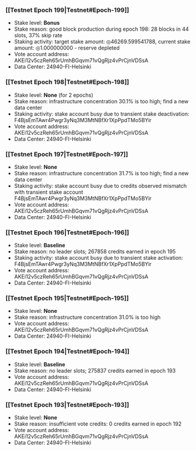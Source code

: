 ### [[Testnet Epoch 199|Testnet#Epoch-199]]
* Stake level: **Bonus**
* Stake reason: good block production during epoch 198: 28 blocks in 44 slots, 37% skip rate
* Staking activity: target stake amount: ◎46269.599541788, current stake amount: ◎1.000000000 - reserve depleted
* Vote account address: AKEi12v5czReh65rUmhBGqvm71vQgRjz4vPrCjnVDSsA
* Data Center: 24940-FI-Helsinki
### [[Testnet Epoch 198|Testnet#Epoch-198]]
* Stake level: **None** (for 2 epochs)
* Stake reason: infrastructure concentration 30.1% is too high; find a new data center
* Staking activity: stake account busy due to transient stake deactivation: F4BjsEmTAwr4Pwgr3yNq3M3MtNBfXr1XpPpdTMo5BYir
* Vote account address: AKEi12v5czReh65rUmhBGqvm71vQgRjz4vPrCjnVDSsA
* Data Center: 24940-FI-Helsinki
### [[Testnet Epoch 197|Testnet#Epoch-197]]
* Stake level: **None**
* Stake reason: infrastructure concentration 31.7% is too high; find a new data center
* Staking activity: stake account busy due to credits observed mismatch with transient stake account F4BjsEmTAwr4Pwgr3yNq3M3MtNBfXr1XpPpdTMo5BYir
* Vote account address: AKEi12v5czReh65rUmhBGqvm71vQgRjz4vPrCjnVDSsA
* Data Center: 24940-FI-Helsinki
### [[Testnet Epoch 196|Testnet#Epoch-196]]
* Stake level: **Baseline**
* Stake reason: no leader slots; 267858 credits earned in epoch 195
* Staking activity: stake account busy due to transient stake activation: F4BjsEmTAwr4Pwgr3yNq3M3MtNBfXr1XpPpdTMo5BYir
* Vote account address: AKEi12v5czReh65rUmhBGqvm71vQgRjz4vPrCjnVDSsA
* Data Center: 24940-FI-Helsinki
### [[Testnet Epoch 195|Testnet#Epoch-195]]
* Stake level: **None**
* Stake reason: infrastructure concentration 31.0% is too high
* Vote account address: AKEi12v5czReh65rUmhBGqvm71vQgRjz4vPrCjnVDSsA
* Data Center: 24940-FI-Helsinki
### [[Testnet Epoch 194|Testnet#Epoch-194]]
* Stake level: **Baseline**
* Stake reason: no leader slots; 275837 credits earned in epoch 193
* Vote account address: AKEi12v5czReh65rUmhBGqvm71vQgRjz4vPrCjnVDSsA
* Data Center: 24940-FI-Helsinki
### [[Testnet Epoch 193|Testnet#Epoch-193]]
* Stake level: **None**
* Stake reason: insufficient vote credits: 0 credits earned in epoch 192
* Vote account address: AKEi12v5czReh65rUmhBGqvm71vQgRjz4vPrCjnVDSsA
* Data Center: 24940-FI-Helsinki